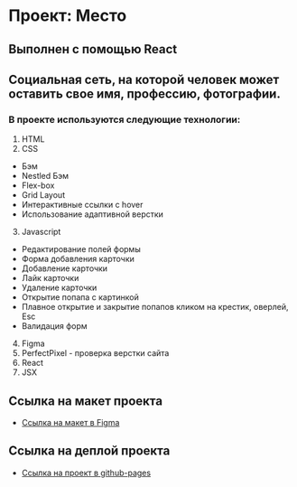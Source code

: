 # Проект: Место

## Выполнен с помощью React

## Социальная сеть, на которой человек может оставить свое имя, профессию, фотографии.

### В проекте используются следующие технологии:

1. HTML
2. CSS

- Бэм
- Nestled Бэм
- Flex-box
- Grid Layout
- Интерактивные ссылки с hover
- Использование адаптивной верстки

3. Javascript

- Редактирование полей формы
- Форма добавления карточки
- Добавление карточки
- Лайк карточки
- Удаление карточки
- Открытие попапа с картинкой
- Плавное открытие и закрытие попапов кликом на крестик, оверлей, Esc
- Валидация форм

4. Figma
5. PerfectPixel - проверка верстки сайта
6. React
7. JSX

## Ссылка на макет проекта

- [Ссылка на макет в Figma](https://www.figma.com/file/2cn9N9jSkmxD84oJik7xL7/JavaScript.-Sprint-4?node-id=0%3A1)

## Ссылка на деплой проекта

- [Ссылка на проект в github-pages](https://mariasizova.github.io/mesto-react/)
